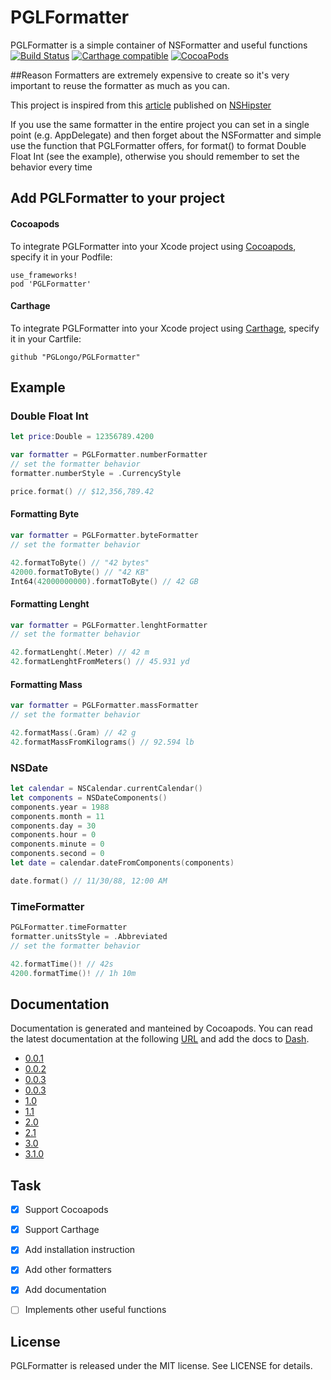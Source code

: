 # PGLFormatter
PGLFormatter is a simple container of NSFormatter and useful functions  
[![Build Status](https://travis-ci.org/PGLongo/PGLFormatter.svg?branch=master)](https://travis-ci.org/PGLongo/PGLFormatter)
[![Carthage compatible](https://img.shields.io/badge/Carthage-compatible-4BC51D.svg?style=flat)](https://github.com/Carthage/Carthage)
[![CocoaPods](https://img.shields.io/cocoapods/v/PGLFormatter.svg)](https://cocoapods.org/pods/PGLFormatter) 

##Reason
Formatters are extremely expensive to create so it's very important to reuse the formatter as much as you can. 

This project is inspired from this [article](http://nshipster.com/nsformatter/) published on [NSHipster](http://nshipster.com/)

If you use the same formatter in the entire project you can set in a single point (e.g. AppDelegate) and then forget about the NSFormatter and simple use the function that PGLFormatter offers, for format() to format Double Float Int (see the example), otherwise you should remember to set the behavior every time
## Add PGLFormatter to your project

#### Cocoapods

To integrate PGLFormatter into your Xcode project using [Cocoapods](http://cocoapods.org/), specify it in your Podfile:

	use_frameworks!
	pod 'PGLFormatter'

#### Carthage

To integrate PGLFormatter into your Xcode project using [Carthage](https://github.com/Carthage/Carthage), specify it in your Cartfile:

	github "PGLongo/PGLFormatter"
	
## Example

### Double Float Int
```swift
let price:Double = 12356789.4200

var formatter = PGLFormatter.numberFormatter
// set the formatter behavior
formatter.numberStyle = .CurrencyStyle

price.format() // $12,356,789.42
```

#### Formatting Byte

```swift
var formatter = PGLFormatter.byteFormatter
// set the formatter behavior

42.formatToByte() // "42 bytes"
42000.formatToByte() // "42 KB"
Int64(42000000000).formatToByte() // 42 GB
```

#### Formatting Lenght

```swift
var formatter = PGLFormatter.lenghtFormatter
// set the formatter behavior

42.formatLenght(.Meter) // 42 m
42.formatLenghtFromMeters() // 45.931 yd
```

#### Formatting Mass

```swift
var formatter = PGLFormatter.massFormatter
// set the formatter behavior

42.formatMass(.Gram) // 42 g
42.formatMassFromKilograms() // 92.594 lb
```

### NSDate
```swift
let calendar = NSCalendar.currentCalendar()
let components = NSDateComponents()
components.year = 1988
components.month = 11
components.day = 30
components.hour = 0
components.minute = 0
components.second = 0
let date = calendar.dateFromComponents(components)

date.format() // 11/30/88, 12:00 AM

```

### TimeFormatter
```swift
PGLFormatter.timeFormatter
formatter.unitsStyle = .Abbreviated
// set the formatter behavior

42.formatTime()! // 42s
4200.formatTime()! // 1h 10m

```

## Documentation
Documentation is generated and manteined by Cocoapods. You can read the latest documentation at the following [URL](http://cocoadocs.org/docsets/PGLFormatter) and add the docs to [Dash](http://kapeli.com/dash).

- [0.0.1](http://cocoadocs.org/docsets/PGLFormatter/0.0.1/)
- [0.0.2](http://cocoadocs.org/docsets/PGLFormatter/0.0.2/)
- [0.0.3](http://cocoadocs.org/docsets/PGLFormatter/0.0.3/)
- [0.0.3](http://cocoadocs.org/docsets/PGLFormatter/0.0.3/)
- [1.0](http://cocoadocs.org/docsets/PGLFormatter/1.0/)
- [1.1](http://cocoadocs.org/docsets/PGLFormatter/1.1/)
- [2.0](http://cocoadocs.org/docsets/PGLFormatter/2.0/)
- [2.1](http://cocoadocs.org/docsets/PGLFormatter/2.1/)
- [3.0](http://cocoadocs.org/docsets/PGLFormatter/3.0/)
- [3.1.0](http://cocoadocs.org/docsets/PGLFormatter/3.1.0/)



## Task
- [x] Support Cocoapods
- [x] Support Carthage
- [x] Add installation instruction
- [x] Add other formatters
- [x] Add documentation
- [ ] Implements other useful functions


## License

PGLFormatter is released under the MIT license. See LICENSE for details.